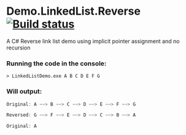 # Demo.LinkedList.Reverse [![Build status](https://ci.appveyor.com/api/projects/status/kdp89hu69tuob9an?svg=true)](https://ci.appveyor.com/project/ronin1/demo-linkedlist-reverse)
A C# Reverse link list demo using implicit pointer assignment and no recursion

### Running the code in the console: 
```
> LinkedListDemo.exe A B C D E F G
```

### Will output:
```csharp
Original: A ~~> B ~~> C ~~> D ~~> E ~~> F ~~> G

Reversed: G ~~> F ~~> E ~~> D ~~> C ~~> B ~~> A

Original: A
```